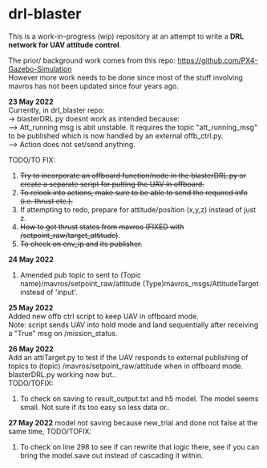 # drl-blaster
This is a work-in-progress (wip) repository at an attempt to write a **DRL network for UAV attitude control**.  

The prior/ background work comes from this repo: https://github.com/PX4-Gazebo-Simulation  
However more work needs to be done since most of the stuff involving mavros has not been updated since four years ago.  

**23 May 2022**  
Currently, in drl_blaster repo:  
-> blasterDRL.py doesnt work as intended because:  
--> Att_running msg is abit unstable. It requires the topic "att_running_msg" to be published which is now handled by an external offb_ctrl.py.   
--> Action does not set/send anything.  

TODO/TO FIX:  
1) ~~Try to incorporate an offboard function/node in the blasterDRL.py or create a separate script for putting the UAV in offboard.~~  
2) ~~To relook into actions, make sure to be able to send the required info (i.e. thrust etc.).~~  
3) If attempting to redo, prepare for attitude/position (x,y,z) instead of just z.  
4) ~~How to get thrust states from mavros (FIXED with /setpoint_raw/target_attitude)~~.  
5) ~~To check on env_ip and its publisher.~~  


**24 May 2022**  
1) Amended pub topic to sent to (Topic name)/mavros/setpoint_raw/attitude (Type)mavros_msgs/AttitudeTarget instead of 'input'.  


**25 May 2022**  
Added new offb ctrl script to keep UAV in offboard mode.  
Note: script sends UAV into hold mode and land sequentially after receiving a "True" msg on /mission_status.  

**26 May 2022**  
Add an attiTarget.py to test if the UAV responds to external publishing of topics to (topic) /mavros/setpoint_raw/attitude when in offboard mode.  
blasterDRL.py working now but..  
TODO/TOFIX:  
1) To check on saving to result_output.txt and h5 model. The model seems small. Not sure if its too easy so less data or..  

**27 May 2022**
model not saving because new_trial and done not false at the same time,
TODO/TOFIX:
1) To check on line 298 to see if can rewrite that logic there, see if you can bring the model.save out instead of cascading it within.  
